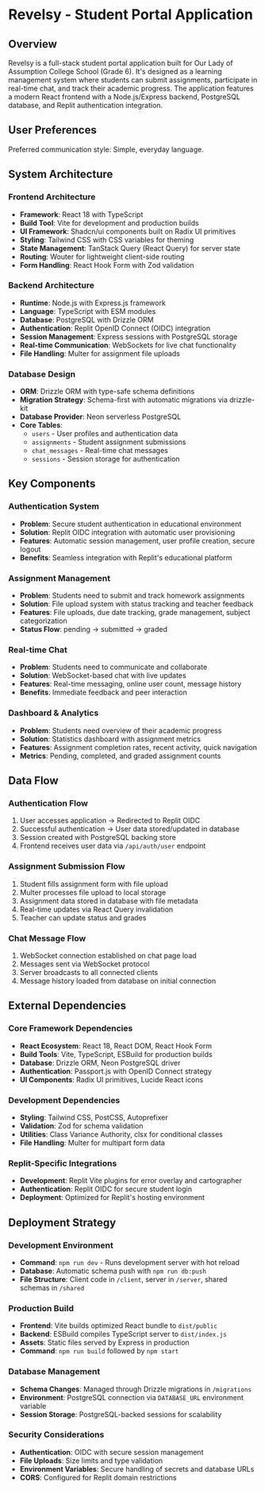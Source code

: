 # Revelsy - Student Portal Application

## Overview

Revelsy is a full-stack student portal application built for Our Lady of Assumption College School (Grade 6). It's designed as a learning management system where students can submit assignments, participate in real-time chat, and track their academic progress. The application features a modern React frontend with a Node.js/Express backend, PostgreSQL database, and Replit authentication integration.

## User Preferences

Preferred communication style: Simple, everyday language.

## System Architecture

### Frontend Architecture
- **Framework**: React 18 with TypeScript
- **Build Tool**: Vite for development and production builds
- **UI Framework**: Shadcn/ui components built on Radix UI primitives
- **Styling**: Tailwind CSS with CSS variables for theming
- **State Management**: TanStack Query (React Query) for server state
- **Routing**: Wouter for lightweight client-side routing
- **Form Handling**: React Hook Form with Zod validation

### Backend Architecture
- **Runtime**: Node.js with Express.js framework
- **Language**: TypeScript with ESM modules
- **Database**: PostgreSQL with Drizzle ORM
- **Authentication**: Replit OpenID Connect (OIDC) integration
- **Session Management**: Express sessions with PostgreSQL storage
- **Real-time Communication**: WebSockets for live chat functionality
- **File Handling**: Multer for assignment file uploads

### Database Design
- **ORM**: Drizzle ORM with type-safe schema definitions
- **Migration Strategy**: Schema-first with automatic migrations via drizzle-kit
- **Database Provider**: Neon serverless PostgreSQL
- **Core Tables**:
  - `users` - User profiles and authentication data
  - `assignments` - Student assignment submissions
  - `chat_messages` - Real-time chat messages
  - `sessions` - Session storage for authentication

## Key Components

### Authentication System
- **Problem**: Secure student authentication in educational environment
- **Solution**: Replit OIDC integration with automatic user provisioning
- **Features**: Automatic session management, user profile creation, secure logout
- **Benefits**: Seamless integration with Replit's educational platform

### Assignment Management
- **Problem**: Students need to submit and track homework assignments
- **Solution**: File upload system with status tracking and teacher feedback
- **Features**: File uploads, due date tracking, grade management, subject categorization
- **Status Flow**: pending → submitted → graded

### Real-time Chat
- **Problem**: Students need to communicate and collaborate
- **Solution**: WebSocket-based chat with live updates
- **Features**: Real-time messaging, online user count, message history
- **Benefits**: Immediate feedback and peer interaction

### Dashboard & Analytics
- **Problem**: Students need overview of their academic progress
- **Solution**: Statistics dashboard with assignment metrics
- **Features**: Assignment completion rates, recent activity, quick navigation
- **Metrics**: Pending, completed, and graded assignment counts

## Data Flow

### Authentication Flow
1. User accesses application → Redirected to Replit OIDC
2. Successful authentication → User data stored/updated in database
3. Session created with PostgreSQL backing store
4. Frontend receives user data via `/api/auth/user` endpoint

### Assignment Submission Flow
1. Student fills assignment form with file upload
2. Multer processes file upload to local storage
3. Assignment data stored in database with file metadata
4. Real-time updates via React Query invalidation
5. Teacher can update status and grades

### Chat Message Flow
1. WebSocket connection established on chat page load
2. Messages sent via WebSocket protocol
3. Server broadcasts to all connected clients
4. Message history loaded from database on initial connection

## External Dependencies

### Core Framework Dependencies
- **React Ecosystem**: React 18, React DOM, React Hook Form
- **Build Tools**: Vite, TypeScript, ESBuild for production builds
- **Database**: Drizzle ORM, Neon PostgreSQL driver
- **Authentication**: Passport.js with OpenID Connect strategy
- **UI Components**: Radix UI primitives, Lucide React icons

### Development Dependencies
- **Styling**: Tailwind CSS, PostCSS, Autoprefixer
- **Validation**: Zod for schema validation
- **Utilities**: Class Variance Authority, clsx for conditional classes
- **File Handling**: Multer for multipart form data

### Replit-Specific Integrations
- **Development**: Replit Vite plugins for error overlay and cartographer
- **Authentication**: Replit OIDC for secure student login
- **Deployment**: Optimized for Replit's hosting environment

## Deployment Strategy

### Development Environment
- **Command**: `npm run dev` - Runs development server with hot reload
- **Database**: Automatic schema push with `npm run db:push`
- **File Structure**: Client code in `/client`, server in `/server`, shared schemas in `/shared`

### Production Build
- **Frontend**: Vite builds optimized React bundle to `dist/public`
- **Backend**: ESBuild compiles TypeScript server to `dist/index.js`
- **Assets**: Static files served by Express in production
- **Command**: `npm run build` followed by `npm start`

### Database Management
- **Schema Changes**: Managed through Drizzle migrations in `/migrations`
- **Environment**: PostgreSQL connection via `DATABASE_URL` environment variable
- **Session Storage**: PostgreSQL-backed sessions for scalability

### Security Considerations
- **Authentication**: OIDC with secure session management
- **File Uploads**: Size limits and type validation
- **Environment Variables**: Secure handling of secrets and database URLs
- **CORS**: Configured for Replit domain restrictions
